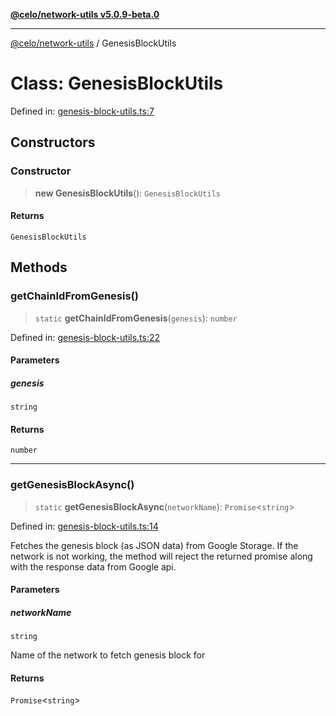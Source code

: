 [**@celo/network-utils v5.0.9-beta.0**](../README.md)

***

[@celo/network-utils](../README.md) / GenesisBlockUtils

# Class: GenesisBlockUtils

Defined in: [genesis-block-utils.ts:7](https://github.com/celo-org/developer-tooling/blob/master/packages/sdk/network-utils/src/genesis-block-utils.ts#L7)

## Constructors

### Constructor

> **new GenesisBlockUtils**(): `GenesisBlockUtils`

#### Returns

`GenesisBlockUtils`

## Methods

### getChainIdFromGenesis()

> `static` **getChainIdFromGenesis**(`genesis`): `number`

Defined in: [genesis-block-utils.ts:22](https://github.com/celo-org/developer-tooling/blob/master/packages/sdk/network-utils/src/genesis-block-utils.ts#L22)

#### Parameters

##### genesis

`string`

#### Returns

`number`

***

### getGenesisBlockAsync()

> `static` **getGenesisBlockAsync**(`networkName`): `Promise`\<`string`\>

Defined in: [genesis-block-utils.ts:14](https://github.com/celo-org/developer-tooling/blob/master/packages/sdk/network-utils/src/genesis-block-utils.ts#L14)

Fetches the genesis block (as JSON data) from Google Storage.
If the network is not working, the method will reject the returned promise
along with the response data from Google api.

#### Parameters

##### networkName

`string`

Name of the network to fetch genesis block for

#### Returns

`Promise`\<`string`\>
